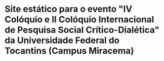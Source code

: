 # Site estático para o evento "IV Colóquio e II Colóquio Internacional de Pesquisa Social Crítico-Dialética" da Universidade Federal do Tocantins (Campus Miracema)
